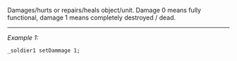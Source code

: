 Damages/hurts or repairs/heals object/unit. Damage 0 means fully functional, damage 1 means completely destroyed / dead.


---
*Example 1:*
```sqf
_soldier1 setDammage 1;
```